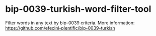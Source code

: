 # bip-0039-turkish-word-filter-tool
Filter words in any text by bip-0039 criteria.
More information: https://github.com/efecini-plentific/bip-0039-turkish
